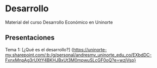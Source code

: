 # Desarrollo
Material del curso Desarrollo Económico en Uninorte

## Presentaciones

Tema 1: [¿Qué es el desarrollo?] {https://uninorte-my.sharepoint.com/:b:/g/personal/andresmv_uninorte_edu_co/EXbdDC-FxnxMnpAg3rUXtY4BKHJBxUt3M0mpwuSLcGF0oQ?e=wzjVsp}
